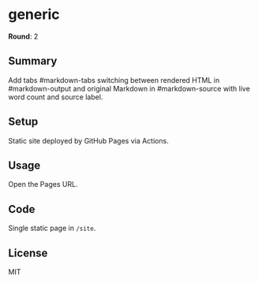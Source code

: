 # generic

**Round**: 2

## Summary
Add tabs #markdown-tabs switching between rendered HTML in #markdown-output and original Markdown in #markdown-source with live word count and source label.

## Setup
Static site deployed by GitHub Pages via Actions.

## Usage
Open the Pages URL.

## Code
Single static page in `/site`.

## License
MIT
